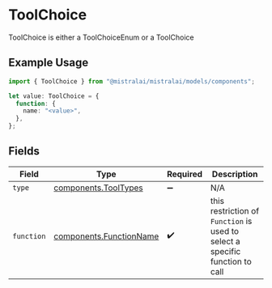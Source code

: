 # ToolChoice

ToolChoice is either a ToolChoiceEnum or a ToolChoice

## Example Usage

```typescript
import { ToolChoice } from "@mistralai/mistralai/models/components";

let value: ToolChoice = {
  function: {
    name: "<value>",
  },
};
```

## Fields

| Field                                                                        | Type                                                                         | Required                                                                     | Description                                                                  |
| ---------------------------------------------------------------------------- | ---------------------------------------------------------------------------- | ---------------------------------------------------------------------------- | ---------------------------------------------------------------------------- |
| `type`                                                                       | [components.ToolTypes](../../models/components/tooltypes.md)                 | :heavy_minus_sign:                                                           | N/A                                                                          |
| `function`                                                                   | [components.FunctionName](../../models/components/functionname.md)           | :heavy_check_mark:                                                           | this restriction of `Function` is used to select a specific function to call |